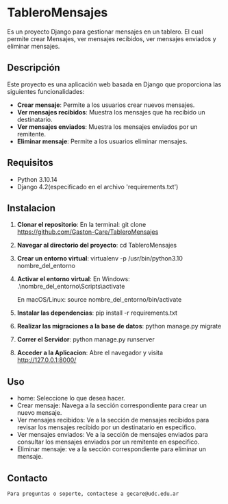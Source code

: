# TableroMensajes

Es un proyecto Django para gestionar mensajes en un tablero. El cual permite crear Mensajes, ver mensajes recibidos, ver mensajes enviados y eliminar mensajes.

## Descripción

Este proyecto es una aplicación web basada en Django que proporciona las siguientes funcionalidades:
- **Crear mensaje**: Permite a los usuarios crear nuevos mensajes.
- **Ver mensajes recibidos**: Muestra los mensajes que ha recibido un destinatario.
- **Ver mensajes enviados**: Muestra los mensajes enviados por un remitente.
- **Eliminar mensaje**: Permite a los usuarios eliminar mensajes.

## Requisitos

- Python 3.10.14
- Django 4.2(especificado en el archivo 'requirements.txt')

## Instalacion

1. **Clonar el repositorio**:
En la terminal:
   git clone https://github.com/Gaston-Care/TableroMensajes

2. **Navegar al directorio del proyecto**:
    cd TableroMensajes

3. **Crear un entorno virtual**:
    virtualenv -p /usr/bin/python3.10 nombre_del_entorno

4. **Activar el entorno virtual**:
    En Windows: 
    .\nombre_del_entorno\Scripts\activate

    En macOS/Linux:
    source nombre_del_entorno/bin/activate

5. **Instalar las dependencias**:
    pip install -r requirements.txt

6. **Realizar las migraciones a la base de datos**:
    python manage.py migrate

7. **Correr el Servidor**:
    python manage.py runserver

8. **Acceder a la Aplicacion**:
    Abre el navegador y visita http://127.0.0.1:8000/

## Uso
- home: Seleccione lo que desea hacer.
- Crear mensaje: Navega a la sección correspondiente para crear un nuevo mensaje.
- Ver mensajes recibidos: Ve a la sección de mensajes recibidos para revisar los mensajes recibido por un destinatario en especifico.
- Ver mensajes enviados: Ve a la sección de mensajes enviados para consultar los mensajes enviados por un remitente en especifico.
- Eliminar mensaje: ve a la sección correspondiente para eliminar un mensaje.

## Contacto
    Para preguntas o soporte, contactese a gecare@udc.edu.ar
